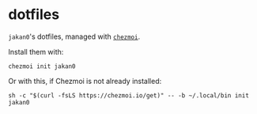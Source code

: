 # dotfiles

`jakan0`'s dotfiles, managed with [`chezmoi`][chezmoi].

Install them with:

```shell
chezmoi init jakan0
```

Or with this, if Chezmoi is not already installed:

```shell
sh -c "$(curl -fsLS https://chezmoi.io/get)" -- -b ~/.local/bin init jakan0
```

[chezmoi]: https://github.com/twpayne/chezmoi
